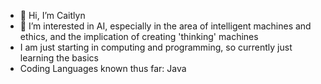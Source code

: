 - 👋 Hi, I’m Caitlyn
- 👀 I’m interested in AI, especially in the area of intelligent machines and ethics, and the implication of creating 'thinking' machines
- I am just starting in computing and programming, so currently just learning the basics
- Coding Languages known thus far: Java


<!---
Chimera25/Chimera25 is a ✨ special ✨ repository because its `README.md` (this file) appears on your GitHub profile.
You can click the Preview link to take a look at your changes.
--->
